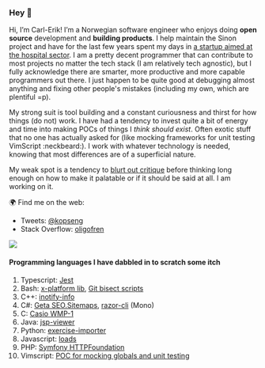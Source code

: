 ### Hey 👋

Hi, I’m Carl-Erik!  I’m a Norwegian software engineer who enjoys doing **open source** development and **building products**. I help maintain the Sinon project and have for the last few years spent my days in [a startup aimed at the hospital sector](https://diffia.com). I am a pretty decent programmer that can contribute to most projects no matter the tech stack (I am relatively tech agnostic), but I fully acknowledge there are smarter, more productive and more capable programmers out there. I just happen to be quite good at debugging almost anything and fixing other people's mistakes (including my own, which are plentiful =p).

My strong suit is tool building and a constant curiousness and thirst for how things (do not) work. I have had a tendency to invest quite a bit of energy and time into making POCs of things I _think should exist_. Often exotic stuff that no one has actually asked for (like mocking frameworks for unit testing VimScript :neckbeard:). I work with whatever technology is needed, knowing that most differences are of a superficial nature.

My weak spot is a tendency to [blurt out critique](https://dev.to/kopseng/comment/1blbi) before thinking long enough on how to make it palatable or if it should be said at all. I am working on it.

🌍 Find me on the web:

- Tweets: [@kopseng](https://twitter.com/kopseng)
- Stack Overflow: [oligofren](https://stackoverflow.com/users/200987/oligofren)

![](https://github-readme-stats.vercel.app/api?username=fatso83&show_icons=true&count_private=true)

#### Programming languages I have dabbled in to scratch some itch
1. Typescript: [Jest](https://github.com/facebook/jest/commits?author=fatso83)
1. Bash: [x-platform lib](https://github.com/fatso83/dotfiles/blob/master/utils/scripts/cross-platform-utils.bashlib), [Git bisect scripts](https://github.com/fatso83/git-bisect-scripts)
1. C++: [inotify-info](https://github.com/fatso83/inotify-info)
1. C#: [Geta SEO.Sitemaps](https://github.com/Geta/SEO.Sitemaps/pull/39/commits), [razor-cli](https://github.com/fatso83/razor-cli/blob/master/razor-cli.cs) (Mono)
1. C: [Casio WMP-1](https://github.com/fatso83/casio-wmp1)
1. Java: [jsp-viewer](https://github.com/fatso83/jsp-viewer)
1. Python: [exercise-importer](https://github.com/fatso83/ptflow-exercise-importer/blob/master/exercise-importer.py)
1. Javascript: [loads](https://github.com/fatso83?tab=repositories&q=&type=public&language=javascript)
1. PHP: [Symfony HTTPFoundation](https://github.com/fatso83/symfony/commit/ff1e2c4a4dcbdf92923314c425b457fab3a7d7ef)
1. Vimscript: [POC for mocking globals and unit testing](https://github.com/fatso83/coc.nvim/commit/6d7d0d3)
